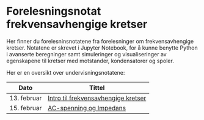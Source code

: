# Forelesningsnotat frekvensavhengige kretser

Her finner du forelesninsnotatene fra forelesninger om frekvensavhengige kretser. Notatene er skrevet i Jupyter Notebook, for å kunne benytte Python i avanserte beregninger samt simuleringer og visualiseringer av egenskapene til kretser med motstander, kondensatorer og spoler.

Her er en oversikt over undervisningsnotatene:

|Dato|Tittel|
|---|---|
|13. februar| [Intro til frekvensavhengige kretser](Uke07_Intro_RLC.ipynb)|
|15. februar| [AC-spenning og Impedans](Uke07_Impedans.ipynb)|

